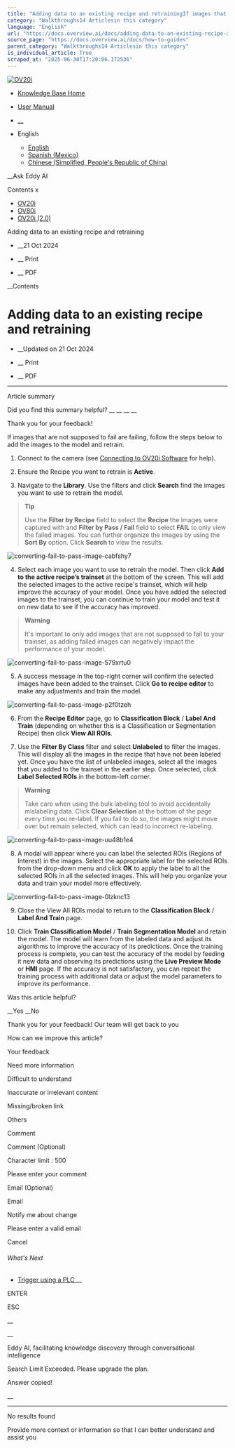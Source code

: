 ```yaml
---
title: "Adding data to an existing recipe and retrainingIf images that are not supposed to fail are failing, follow the steps below to add the images to the model and retrain. Connect to the camera (see Connecting to OV20i Software for help). Ensure the Recipe you want to retrain is Active . ..."
category: "Walkthroughs14 Articlesin this category"
language: "English"
url: "https://docs.overview.ai/docs/adding-data-to-an-existing-recipe-and-retraining"
source_page: "https://docs.overview.ai/docs/how-to-guides"
parent_category: "Walkthroughs14 Articlesin this category"
is_individual_article: True
scraped_at: "2025-06-30T17:20:06.172536"
---
```


[ ![OV20i](https://cdn.document360.io/logo/863daf20-40fe-49e9-9c91-e3c6cfba55d1/2e22ebf07a24460d8065cff0cb46d3d4-OverviewLogo.png) ](https://www.overview.ai)

  * [Knowledge Base Home](https://docs.overview.ai)
  * [User Manual](https://docs.overview.ai/docs)



  * [ __](/v1/en)
  * English

    * [ English ](/docs/en/adding-data-to-an-existing-recipe-and-retraining "en")
    * [ Spanish \(Mexico\) ](/docs/es-mx/adding-data-to-an-existing-recipe-and-retraining "es-mx")
    * [ Chinese \(Simplified, People's Republic of China\) ](/docs/zh-cn/adding-data-to-an-existing-recipe-and-retraining "zh-cn")




__Ask Eddy AI

Contents x

  * [ OV20i  ](start-here)
  * [ OV80i  ](start-here-1)
  * [ OV20i \(2.0\)  ](faq)



Adding data to an existing recipe and retraining

  *  __21 Oct 2024



  *  __ Print

  *  __ PDF




 __Contents

# Adding data to an existing recipe and retraining

  *  __Updated on 21 Oct 2024



  *  __ Print

  * __ PDF




* * *

Article summary

Did you find this summary helpful?  __ __ __ __

Thank you for your feedback\!

If images that are not supposed to fail are failing, follow the steps below to add the images to the model and retrain.

  1. Connect to the camera \(see [Connecting to OV20i Software](https://overview.ai/docs/electrical-and-communication#connecting-to-the-ov20i-software) for help\).

  2. Ensure the Recipe you want to retrain is **Active**.

  3. Navigate to the **Library**. Use the filters and click **Search** find the images you want to use to retrain the model.

> **Tip**
> 
> Use the **Filter by Recipe** field to select the **Recipe** the images were captured with and **Filter by Pass / Fail** field to select **FAIL** to only view the failed images. You can further organize the images by using the **Sort By** option. Click **Search** to view the results.

![converting-fail-to-pass-image-cabfshy7](https://cdn.document360.io/863daf20-40fe-49e9-9c91-e3c6cfba55d1/Images/Documentation/converting-fail-to-pass-image-cabfshy7.png)

  4. Select each image you want to use to retrain the model. Then click **Add to the active recipe’s trainset** at the bottom of the screen. This will add the selected images to the active recipe's trainset, which will help improve the accuracy of your model. Once you have added the selected images to the trainset, you can continue to train your model and test it on new data to see if the accuracy has improved.

> **Warning**
> 
> It's important to only add images that are not supposed to fail to your trainset, as adding failed images can negatively impact the performance of your model.

![converting-fail-to-pass-image-579xrtu0](https://cdn.document360.io/863daf20-40fe-49e9-9c91-e3c6cfba55d1/Images/Documentation/converting-fail-to-pass-image-579xrtu0.png)

  5. A success message in the top-right corner will confirm the selected images have been added to the trainset. Click **Go to recipe editor** to make any adjustments and train the model.

![converting-fail-to-pass-image-p2f0tzeh](https://cdn.document360.io/863daf20-40fe-49e9-9c91-e3c6cfba55d1/Images/Documentation/converting-fail-to-pass-image-p2f0tzeh.png)

  6. From the **Recipe Editor** page, go to **Classification Block** / **Label And Train** \(depending on whether this is a Classification or Segmentation Recipe\) then click **View All ROIs**.

  7. Use the **Filter By Class** filter and select **Unlabeled** to filter the images. This will display all the images in the recipe that have not been labeled yet. Once you have the list of unlabeled images, select all the images that you added to the trainset in the earlier step. Once selected, click **Label Selected ROIs** in the bottom-left corner.

> **Warning**
> 
> Take care when using the bulk labeling tool to avoid accidentally mislabeling data. Click **Clear Selection** at the bottom of the page every time you re-label. If you fail to do so, the images might move over but remain selected, which can lead to incorrect re-labeling.

![converting-fail-to-pass-image-uu48b1e4](https://cdn.document360.io/863daf20-40fe-49e9-9c91-e3c6cfba55d1/Images/Documentation/converting-fail-to-pass-image-uu48b1e4.png)

  8. A modal will appear where you can label the selected ROIs \(Regions of Interest\) in the images. Select the appropriate label for the selected ROIs from the drop-down menu and click **OK** to apply the label to all the selected ROIs in all the selected images. This will help you organize your data and train your model more effectively.

![converting-fail-to-pass-image-0lzknc13](https://cdn.document360.io/863daf20-40fe-49e9-9c91-e3c6cfba55d1/Images/Documentation/converting-fail-to-pass-image-0lzknc13.png)

  9. Close the View All ROIs modal to return to the **Classification Block** / **Label And Train** page.

  10. Click **Train Classification Model** / **Train Segmentation Model** and retain the model. The model will learn from the labeled data and adjust its algorithms to improve the accuracy of its predictions. Once the training process is complete, you can test the accuracy of the model by feeding it new data and observing its predictions using the **Live Preview Mode** or **HMI** page. If the accuracy is not satisfactory, you can repeat the training process with additional data or adjust the model parameters to improve its performance.




Was this article helpful?

__Yes __No

Thank you for your feedback\! Our team will get back to you

How can we improve this article?

Your feedback

Need more information

Difficult to understand

Inaccurate or irrelevant content

Missing/broken link

Others

Comment

Comment \(Optional\)

Character limit : 500

Please enter your comment

Email \(Optional\)

Email

Notify me about change  


Please enter a valid email

Cancel

###### What's Next

  * [ Trigger using a PLC ](/docs/trigger-using-a-plc) __



ENTER

ESC

 __

__

Eddy AI, facilitating knowledge discovery through conversational intelligence

Search Limit Exceeded. Please upgrade the plan.

Answer copied\!

__

__ __

No results found

Provide more context or information so that I can better understand and assist you
